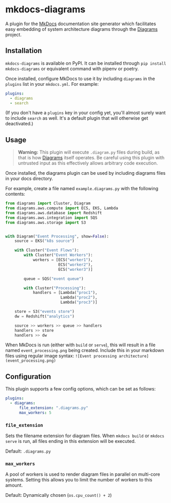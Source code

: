 # mkdocs-diagrams

A plugin for the [MkDocs] documentation site generator which facilitates easy embedding of system architecture diagrams through the [Diagrams] project.

## Installation

`mkdocs-diagrams` is available on PyPI.
It can be installed through `pip install mkdocs-diagrams` or equivalent command with pipenv or poetry.

Once installed, configure MkDocs to use it by including `diagrams` in the `plugins` list in your `mkdocs.yml`.
For example:

```yaml
plugins:
  - diagrams
  - search
```

(If you don't have a `plugins` key in your config yet, you'll almost surely want to include `search` as well.
It's a default plugin that will otherwise get deactivated.)

## Usage

> **Warning:** This plugin will execute `.diagram.py` files during build, as that is how [Diagrams] itself operates.
> Be careful using this plugin with untrusted input as this effectively allows arbitrary code execution.

Once installed, the diagrams plugin can be used by including diagrams files in your docs directory.

For example, create a file named `example.diagrams.py` with the following contents:

```python
from diagrams import Cluster, Diagram
from diagrams.aws.compute import ECS, EKS, Lambda
from diagrams.aws.database import Redshift
from diagrams.aws.integration import SQS
from diagrams.aws.storage import S3


with Diagram("Event Processing", show=False):
    source = EKS("k8s source")

    with Cluster("Event Flows"):
        with Cluster("Event Workers"):
            workers = [ECS("worker1"),
                       ECS("worker2"),
                       ECS("worker3")]

        queue = SQS("event queue")

        with Cluster("Processing"):
            handlers = [Lambda("proc1"),
                        Lambda("proc2"),
                        Lambda("proc3")]

    store = S3("events store")
    dw = Redshift("analytics")

    source >> workers >> queue >> handlers
    handlers >> store
    handlers >> dw
```

When MkDocs is run (either with `build` or `serve`), this will result in a file named `event_processing.png` being created.
Include this in your markdown files using regular image syntax: `![Event processing architecture](event_processing.png)`

## Configuration

This plugin supports a few config options, which can be set as follows:

```yaml
plugins:
  - diagrams:
      file_extension: ".diagrams.py"
      max_workers: 5
```

### `file_extension`

Sets the filename extension for diagram files.
When `mkdocs build` or `mkdocs serve` is run, all files ending in this extension will be executed.

Default: `.diagrams.py`

### `max_workers`

A pool of workers is used to render diagram files in parallel on multi-core systems.
Setting this allows you to limit the number of workers to this amount.

Default: Dynamically chosen (`os.cpu_count() + 2`)

[diagrams]: https://diagrams.mingrammer.com/
[mkdocs]: https://www.mkdocs.org/
